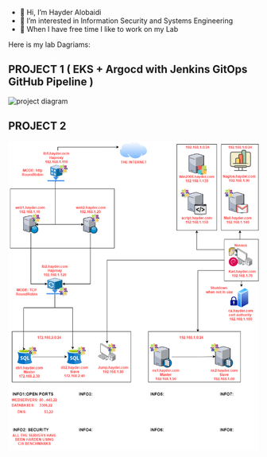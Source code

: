 - 👋 Hi, I’m Hayder Alobaidi
- 👀 I’m interested in Information Security and Systems Engineering 
- 🌱 When I have free time I like to work on my Lab 

Here is my lab Dagriams:

## PROJECT 1 ( EKS + Argocd with Jenkins GitOps GitHub Pipeline )
![project diagram](https://github.com/Hayder-alobaidi/Hayder-alobaidi/assets/93683931/929f5206-8ea5-4758-83a7-6f42311f0075)


## PROJECT 2                                                                                     

![](Hayder.com-Diagram.png)  



